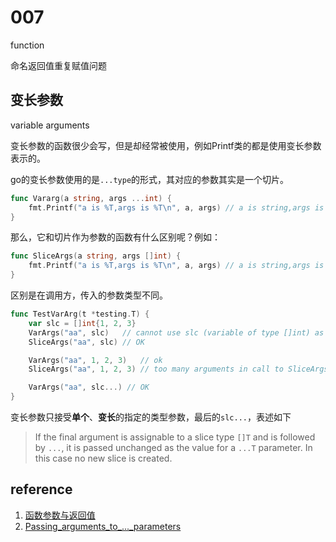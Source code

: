 # 007

function

命名返回值重复赋值问题

## 变长参数

variable arguments

变长参数的函数很少会写，但是却经常被使用，例如Printf类的都是使用变长参数表示的。

go的变长参数使用的是`...type`的形式，其对应的参数其实是一个切片。

```go
func Vararg(a string, args ...int) {
	fmt.Printf("a is %T,args is %T\n", a, args) // a is string,args is []int
}
```

那么，它和切片作为参数的函数有什么区别呢？例如：

```go
func SliceArgs(a string, args []int) {
	fmt.Printf("a is %T,args is %T\n", a, args) // a is string,args is []int
}
```

区别是在调用方，传入的参数类型不同。

```go
func TestVarArg(t *testing.T) {
	var slc = []int{1, 2, 3}
	VarArgs("aa", slc)   // cannot use slc (variable of type []int) as int value in argument to VarArgs
	SliceArgs("aa", slc) // OK

	VarArgs("aa", 1, 2, 3)   // ok
	SliceArgs("aa", 1, 2, 3) // too many arguments in call to SliceArgs	have(string, number, number, number) want(string, []int)

	VarArgs("aa", slc...) // OK
}
```

变长参数只接受**单个**、**变长**的指定的类型参数，最后的`slc...`，表述如下

> If the final argument is assignable to a slice type `[]T` and is followed by `...`, it is passed unchanged as the value for a `...T` parameter. In this case no new slice is created.



## reference

1. [函数参数与返回值](https://gitee.com/yinghao-liu/the-way-to-go_ZH_CN/blob/master/eBook/06.2.md)
1. [Passing_arguments_to_..._parameters](https://golang.google.cn/ref/spec#Passing_arguments_to_..._parameters)
